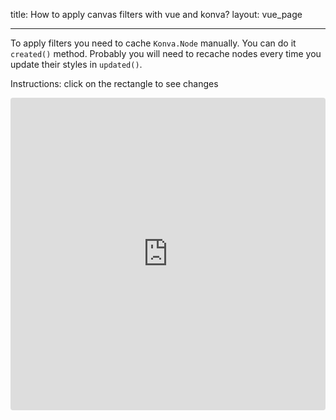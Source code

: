 title: How to apply canvas filters with vue and konva?
layout: vue_page

---

To apply filters you need to cache `Konva.Node` manually. You can do it `created()` method.
Probably you will need to recache nodes every time you update their styles in `updated()`.

Instructions: click on the rectangle to see changes

<iframe src="https://codesandbox.io/embed/github/konvajs/site/tree/master/vue-demos/filters?hidenavigation=1&view=preview&fontsize=10&file=/src/App.vue" style="width:100%; height:500px; border:0; border-radius: 4px; overflow:hidden;" sandbox="allow-modals allow-forms allow-popups allow-scripts allow-same-origin"></iframe>
